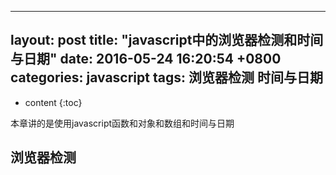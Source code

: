 
---
layout: post
title:  "javascript中的浏览器检测和时间与日期"
date:   2016-05-24 16:20:54 +0800
categories:  javascript	
tags: 	浏览器检测 时间与日期
---

* content
{:toc}

本章讲的是使用javascript函数和对象和数组和时间与日期





## 浏览器检测





























